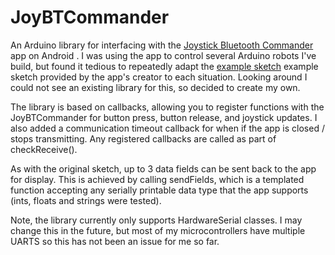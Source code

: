 # JoyBTCommander
An Arduino library for interfacing with the [Joystick Bluetooth Commander](https://play.google.com/store/apps/details?id=org.projectproto.btjoystick) app on Android . I was using the app to control several Arduino robots I've build, but found it tedious to repeatedly adapt the [example sketch](https://forum.arduino.cc/index.php?topic=173246.msg1766646#msg1766646) example sketch provided by the app's creator to each situation. Looking around I could not see an existing library for this, so decided to create my own.

The library is based on callbacks, allowing you to register functions with the JoyBTCommander for button press, button release, and joystick updates. I also added a communication timeout callback for when if the app is closed / stops transmitting. Any registered callbacks are called as part of checkReceive().

As with the original sketch, up to 3 data fields can be sent back to the app for display. This is achieved by calling sendFields, which is a templated function accepting any serially printable data type that the app supports (ints, floats and strings were tested).

Note, the library currently only supports HardwareSerial classes. I may change this in the future, but most of my microcontrollers have multiple UARTS so this has not been an issue for me so far.
